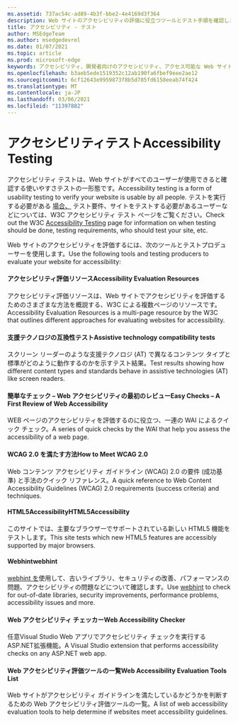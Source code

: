 ```yaml
---
ms.assetid: 737ac54c-ad89-4b3f-bbe2-4e4169d3f364
description: Web サイトのアクセシビリティの評価に役立つツールとテスト手順を確認します。
title: アクセシビリティ - テスト
author: MSEdgeTeam
ms.author: msedgedevrel
ms.date: 01/07/2021
ms.topic: article
ms.prod: microsoft-edge
keywords: アクセシビリティ、開発者向けのアクセシビリティ、アクセス可能な Web サイト、エッジ、Web 開発、ARIA、開発者、UIA、UI オートメーション
ms.openlocfilehash: b3aeb5ede1519352c12ab190fa6fbef9eee2ae12
ms.sourcegitcommit: 6cf12643e9959873f8b5d785fd6158eeab74f424
ms.translationtype: MT
ms.contentlocale: ja-JP
ms.lasthandoff: 03/06/2021
ms.locfileid: "11397882"
---
```

# <a name="accessibility-testing"></a><span data-ttu-id="c9c5a-104">アクセシビリティテスト</span><span class="sxs-lookup"><span data-stu-id="c9c5a-104">Accessibility Testing</span></span>  

<span data-ttu-id="c9c5a-105">アクセシビリティ テストは、Web サイトがすべてのユーザーが使用できると確認する使いやすさテストの一形態です。</span><span class="sxs-lookup"><span data-stu-id="c9c5a-105">Accessibility testing is a form of usability testing to verify your website is usable by all people.</span></span> <span data-ttu-id="c9c5a-106">テストを実行する必要がある [場合、](https://www.w3.org/wiki/Accessibility_testing) テスト要件、サイトをテストする必要があるユーザーなどについては、W3C アクセシビリティ テスト ページをご覧ください。</span><span class="sxs-lookup"><span data-stu-id="c9c5a-106">Check out the W3C [Accessibility Testing](https://www.w3.org/wiki/Accessibility_testing) page for information on when testing should be done, testing requirements, who should test your site, etc.</span></span>

<span data-ttu-id="c9c5a-107">Web サイトのアクセシビリティを評価するには、次のツールとテストプロデューサーを使用します。</span><span class="sxs-lookup"><span data-stu-id="c9c5a-107">Use the following tools and testing producers to evaluate your website for accessibility:</span></span>

#### [<a name="accessibility-evaluation-resources"></a><span data-ttu-id="c9c5a-108">アクセシビリティ評価リソース</span><span class="sxs-lookup"><span data-stu-id="c9c5a-108">Accessibility Evaluation Resources</span></span>](https://www.w3.org/WAI/eval/Overview.html)  

<span data-ttu-id="c9c5a-109">アクセシビリティ評価リソースは、Web サイトでアクセシビリティを評価するためのさまざまな方法を概説する、W3C による複数ページのリソースです。</span><span class="sxs-lookup"><span data-stu-id="c9c5a-109">Accessibility Evaluation Resources is a multi-page resource by the W3C that outlines different approaches for evaluating websites for accessibility.</span></span>

#### [<a name="assistive-technology-compatibility-tests"></a><span data-ttu-id="c9c5a-110">支援テクノロジの互換性テスト</span><span class="sxs-lookup"><span data-stu-id="c9c5a-110">Assistive technology compatibility tests</span></span>](http://www.powermapper.com/tests)  

<span data-ttu-id="c9c5a-111">スクリーン リーダーのような支援テクノロジ (AT) で異なるコンテンツ タイプと標準がどのように動作するのかを示すテスト結果。</span><span class="sxs-lookup"><span data-stu-id="c9c5a-111">Test results showing how different content types and standards behave in assistive technologies (AT) like screen readers.</span></span>

#### [<a name="easy-checks--a-first-review-of-web-accessibility"></a><span data-ttu-id="c9c5a-112">簡単なチェック – Web アクセシビリティの最初のレビュー</span><span class="sxs-lookup"><span data-stu-id="c9c5a-112">Easy Checks – A First Review of Web Accessibility</span></span>](https://www.w3.org/WAI/eval/preliminary.html)  

<span data-ttu-id="c9c5a-113">WEB ページのアクセシビリティを評価するのに役立つ、一連の WAI によるクイック チェック。</span><span class="sxs-lookup"><span data-stu-id="c9c5a-113">A series of quick checks by the WAI that help you assess the accessibility of a web page.</span></span>

#### [<a name="how-to-meet-wcag-20"></a><span data-ttu-id="c9c5a-114">WCAG 2.0 を満たす方法</span><span class="sxs-lookup"><span data-stu-id="c9c5a-114">How to Meet WCAG 2.0</span></span>](https://www.w3.org/WAI/WCAG20/quickref)  

<span data-ttu-id="c9c5a-115">Web コンテンツ アクセシビリティ ガイドライン \(WCAG\) 2.0 の要件 (成功基準) と手法のクイック リファレンス。</span><span class="sxs-lookup"><span data-stu-id="c9c5a-115">A quick reference to Web Content Accessibility Guidelines \(WCAG\) 2.0 requirements (success criteria) and techniques.</span></span>

#### [<a name="html5accessibility"></a><span data-ttu-id="c9c5a-116">HTML5Accessibility</span><span class="sxs-lookup"><span data-stu-id="c9c5a-116">HTML5Accessibility</span></span>](https://html5accessibility.com)  

<span data-ttu-id="c9c5a-117">このサイトでは、主要なブラウザーでサポートされている新しい HTML5 機能をテストします。</span><span class="sxs-lookup"><span data-stu-id="c9c5a-117">This site tests which new HTML5 features are accessibly supported by major browsers.</span></span> 

#### [<a name="webhint"></a><span data-ttu-id="c9c5a-118">Webhint</span><span class="sxs-lookup"><span data-stu-id="c9c5a-118">webhint</span></span>](https://webhint.io)  

<span data-ttu-id="c9c5a-119">[webhint を](https://webhint.io/)使用して、古いライブラリ、セキュリティの改善、パフォーマンスの問題、アクセシビリティの問題などについて確認します。</span><span class="sxs-lookup"><span data-stu-id="c9c5a-119">Use [webhint](https://webhint.io/) to check for out-of-date libraries, security improvements, performance problems, accessibility issues and more.</span></span>

#### [<a name="web-accessibility-checker"></a><span data-ttu-id="c9c5a-120">Web アクセシビリティ チェッカー</span><span class="sxs-lookup"><span data-stu-id="c9c5a-120">Web Accessibility Checker</span></span>](https://visualstudiogallery.msdn.microsoft.com/3aabefab-1681-4fea-8f95-6a62e2f0f1ec)  

<span data-ttu-id="c9c5a-121">任意Visual Studio Web アプリでアクセシビリティ チェックを実行するASP.NET拡張機能。</span><span class="sxs-lookup"><span data-stu-id="c9c5a-121">A Visual Studio extension that performs accessibility checks on any ASP.NET web app.</span></span>

#### [<a name="web-accessibility-evaluation-tools-list"></a><span data-ttu-id="c9c5a-122">Web アクセシビリティ評価ツールの一覧</span><span class="sxs-lookup"><span data-stu-id="c9c5a-122">Web Accessibility Evaluation Tools List</span></span>](https://www.w3.org/WAI/ER/tools/index.html)  

<span data-ttu-id="c9c5a-123">Web サイトがアクセシビリティ ガイドラインを満たしているかどうかを判断するための Web アクセシビリティ評価ツールの一覧。</span><span class="sxs-lookup"><span data-stu-id="c9c5a-123">A list of web accessibility evaluation tools to help determine if websites meet accessibility guidelines.</span></span>
